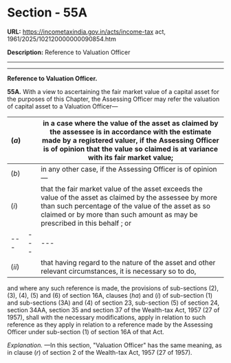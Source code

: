 # Section - 55A

**URL:** https://incometaxindia.gov.in/acts/income-tax act, 1961/2025/102120000000090854.htm

**Description:** Reference to Valuation Officer

---

****

**Reference to Valuation Officer.**

**55A.** With a view to ascertaining the fair market value of a capital asset for the purposes of this Chapter, the Assessing Officer may refer the valuation of capital asset to a Valuation Officer—

(_a_) |  |  in a case where the value of the asset as claimed by the assessee is in accordance with the estimate made by a registered valuer, if the Assessing Officer is of opinion that the value so claimed is at variance with its fair market value;  
---|---|---  
(_b_) |  |  in any other case, if the Assessing Officer is of opinion—  
(_i_) |  |  that the fair market value of the asset exceeds the value of the asset as claimed by the assessee by more than such percentage of the value of the asset as so claimed or by more than such amount as may be prescribed in this behalf ; or  
---|---|---  
(_ii_) |  |  that having regard to the nature of the asset and other relevant circumstances, it is necessary so to do,  
  
and where any such reference is made, the provisions of sub-sections (2), (3), (4), (5) and (6) of section 16A, clauses (_ha_) and (_i_) of sub-section (1) and sub-sections (3A) and (4) of section 23, sub-section (5) of section 24, section 34AA, section 35 and section 37 of the Wealth-tax Act, 1957 (27 of 1957), shall with the necessary modifications, apply in relation to such reference as they apply in relation to a reference made by the Assessing Officer under sub-section (1) of section 16A of that Act.

_Explanation._ —In this section, "Valuation Officer" has the same meaning, as in clause (_r_) of section 2 of the Wealth-tax Act, 1957 (27 of 1957).